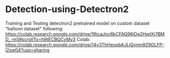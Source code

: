 # Detection-using-Detectron2
Training and Testing detectron2 pretrained model on custom dataset "balloon dataset" following: https://colab.research.google.com/drive/16jcaJoc6bCFAQ96jDe2HwtXj7BMD_-m5#scrollTo=h9tECBQCvMv3
Colab: https://colab.research.google.com/drive/14y3ThHeopbAJLiQymn9Z9GLFP-l2sw04?usp=sharing
